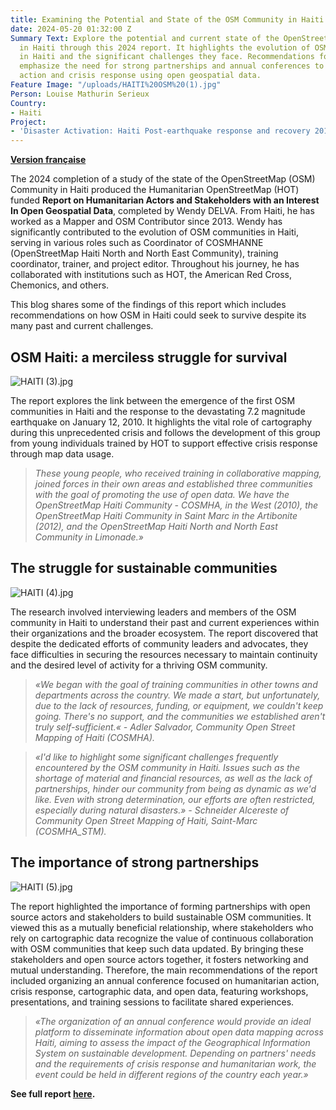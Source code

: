 ```yaml
---
title: Examining the Potential and State of the OSM Community in Haiti
date: 2024-05-20 01:32:00 Z
Summary Text: Explore the potential and current state of the OpenStreetMap (OSM) Community
  in Haiti through this 2024 report. It highlights the evolution of OSM communities
  in Haiti and the significant challenges they face. Recommendations for sustainability
  emphasize the need for strong partnerships and annual conferences to support humanitarian
  action and crisis response using open geospatial data.
Feature Image: "/uploads/HAITI%20OSM%20(1).jpg"
Person: Louise Mathurin Serieux
Country:
- Haiti
Project:
- 'Disaster Activation: Haiti Post-earthquake response and recovery 2010-11'
---
```


**[Version française](https://www.hotosm.org/updates/examiner-le-potentiel-et-letat-de-la-communaute-osm-en-haiti)**

The 2024 completion of a study of the state of the OpenStreetMap (OSM) Community in Haiti produced the Humanitarian OpenStreetMap (HOT) funded **Report on Humanitarian Actors and Stakeholders with an Interest In Open Geospatial Data**, completed by Wendy DELVA. From Haiti, he has worked as a Mapper and OSM Contributor since 2013. Wendy has significantly contributed to the evolution of OSM communities in Haiti, serving in various roles such as Coordinator of COSMHANNE (OpenStreetMap Haiti North and North East Community), training coordinator, trainer, and project editor. Throughout his journey, he has collaborated with institutions such as HOT, the American Red Cross, Chemonics, and others.

This blog shares some of the findings of this report which includes recommendations on how OSM in Haiti could seek to survive despite its many past and current challenges.

## OSM Haiti: a merciless struggle for survival

![HAITI (3).jpg](/uploads/HAITI%20(3).jpg)

The report explores the link between the emergence of the first OSM communities in Haiti and the response to the devastating 7.2 magnitude earthquake on January 12, 2010. It highlights the vital role of cartography during this unprecedented crisis and follows the development of this group from young individuals trained by HOT to support effective crisis response through map data usage.

> *These young people, who received training in collaborative mapping, joined forces in their own areas and established three communities with the goal of promoting the use of open data. We have the OpenStreetMap Haiti Community - COSMHA, in the West (2010), the OpenStreetMap Haiti Community in Saint Marc in the Artibonite (2012), and the OpenStreetMap Haiti North and North East Community in Limonade.»*

## The struggle for sustainable communities

![HAITI (4).jpg](/uploads/HAITI%20(4).jpg)

The research involved interviewing leaders and members of the OSM community in Haiti to understand their past and current experiences within their organizations and the broader ecosystem. The report discovered that despite the dedicated efforts of community leaders and advocates, they face difficulties in securing the resources necessary to maintain continuity and the desired level of activity for a thriving OSM community.

> *«We began with the goal of training communities in other towns and departments across the country. We made a start, but unfortunately, due to the lack of resources, funding, or equipment, we couldn't keep going. There's no support, and the communities we established aren't truly self-sufficient.« - Adler Salvador, Community Open Street Mapping of Haiti (COSMHA).*

> *«I'd like to highlight some significant challenges frequently encountered by the OSM community in Haiti. Issues such as the shortage of material and financial resources, as well as the lack of partnerships, hinder our community from being as dynamic as we'd like. Even with strong determination, our efforts are often restricted, especially during natural disasters.» - Schneider Alcereste of Community Open Street Mapping of Haiti, Saint-Marc (COSMHA_STM).*

## **The importance of strong partnerships**

![HAITI (5).jpg](/uploads/HAITI%20(5).jpg)

The report highlighted the importance of forming partnerships with open source actors and stakeholders to build sustainable OSM communities. It viewed this as a mutually beneficial relationship, where stakeholders who rely on cartographic data recognize the value of continuous collaboration with OSM communities that keep such data updated. By bringing these stakeholders and open source actors together, it fosters networking and mutual understanding. Therefore, the main recommendations of the report included organizing an annual conference focused on humanitarian action, crisis response, cartographic data, and open data, featuring workshops, presentations, and training sessions to facilitate shared experiences.

> *«The organization of an annual conference would provide an ideal platform to disseminate information about open data mapping across Haiti, aiming to assess the impact of the Geographical Information System on sustainable development. Depending on partners' needs and the requirements of crisis response and humanitarian work, the event could be held in different regions of the country each year.»*

**See full report [here](https://drive.google.com/file/d/1ZMhoioUYSrBNk4F0_9SBsHjD7I3hq5pa/view?usp=drive_link).**